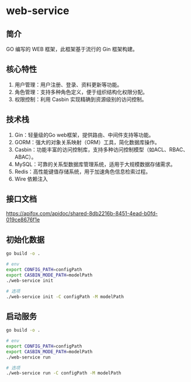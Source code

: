 # web-service

## 简介

GO 编写的 WEB 框架，此框架基于流行的 Gin 框架构建。

## 核心特性

1. 用户管理：用户注册、登录、资料更新等功能。
2. 角色管理：支持多种角色定义，便于组织结构化权限分配。
3. 权限控制：利用 Casbin 实现精确到资源级别的访问控制。

## 技术栈

1. Gin：轻量级的Go web框架，提供路由、中间件支持等功能。
2. GORM：强大的对象关系映射（ORM）工具，简化数据库操作。
3. Casbin：功能丰富的访问控制库，支持多种访问控制模型（如ACL、RBAC、ABAC）。
4. MySQL：可靠的关系型数据库管理系统，适用于大规模数据存储需求。
5. Redis：高性能键值存储系统，用于加速角色信息检索过程。
6. Wire 依赖注入

## 接口文档

<https://apifox.com/apidoc/shared-8db2216b-8451-4ead-b0fd-019ce8676f1e>

## 初始化数据

```bash
go build -o .

# env
export CONFIG_PATH=configPath
export CASBIN_MODE_PATH=modelPath
./web-service init

# 选项
./web-service init -C configPath -M modelPath
```

## 启动服务

```bash
go build -o .

# env
export CONFIG_PATH=configPath
export CASBIN_MODE_PATH=modelPath
./web-service run

# 选项
./web-service run -C configPath -M modelPath
```
